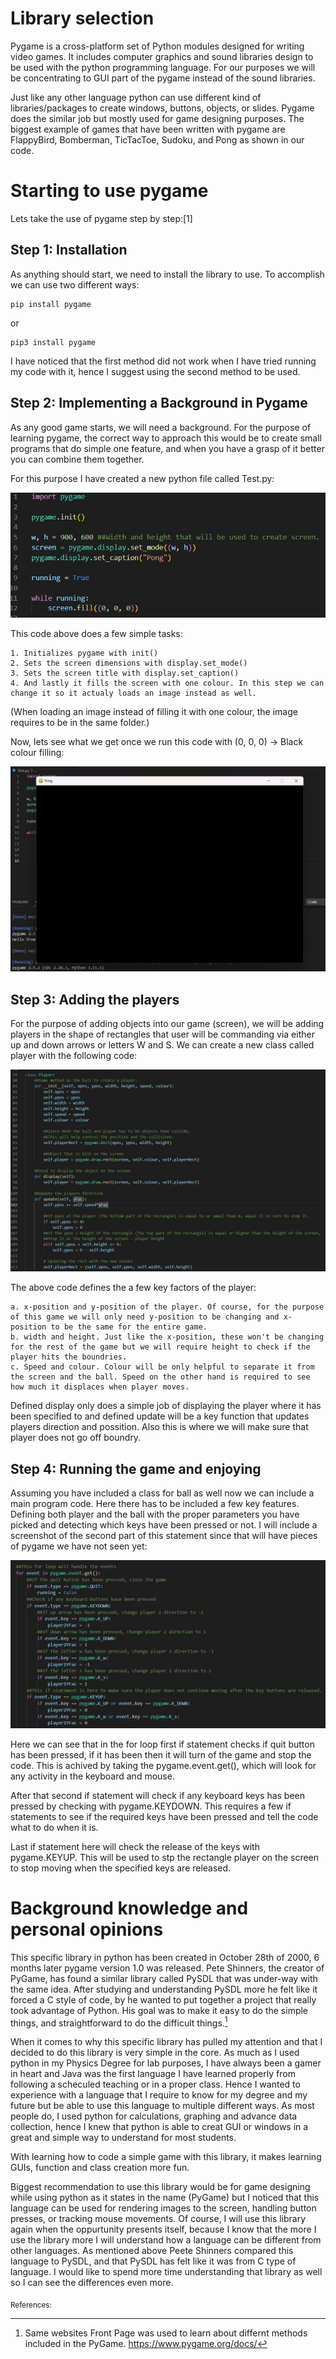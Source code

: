 # Library selection

Pygame is a cross-platform set of Python modules designed for writing video games. It includes computer graphics and sound libraries design to be used with the python programming language. For our purposes we will be concentrating to GUI part of the pygame instead of the sound libraries.

Just like any other language python can use different kind of libraries/packages to create windows, buttons, objects, or slides. Pygame does the similar job but mostly used for game designing purposes. The biggest example of games that have been written with pygame are FlappyBird, Bomberman, TicTacToe, Sudoku, and Pong as shown in our code. 

# Starting to use pygame

Lets take the use of pygame step by step:[1] 

## Step 1: Installation

As anything should start, we need to install the library to use. To accomplish we can use two different ways:
```
pip install pygame
```
or
```
pip3 install pygame
```

I have noticed that the first method did not work when I have tried running my code with it, hence I suggest using the second method to be used.

## Step 2: Implementing a Background in Pygame

As any good game starts, we will need a background. For the purpose of learning pygame, the correct way to approach this would be to create small programs that do simple one feature, and when you have a grasp of it better you can combine them together.

For this purpose I have created a new python file called Test.py:

![Screen shot of Test.py with only background code copied from Pong.py](image.png)

This code above does a few simple tasks:

    1. Initializes pygame with init()
    2. Sets the screen dimensions with display.set_mode()
    3. Sets the screen title with display.set_caption()
    4. And lastly it fills the screen with one colour. In this step we can change it so it actualy loads an image instead as well.

(When loading an image instead of filling it with one colour, the image requires to be in the same folder.)

Now, lets see what we get once we run this code with (0, 0, 0) -> Black colour filling:

![Code run with Black colour filling like shown in the code](image-1.png)

## Step 3: Adding the players

For the purpose of adding objects into our game (screen), we will be adding players in the shape of rectangles that user will be commanding via either up and down arrows or letters W and S. We can create a new class called player with the following code: 

![Class player from Pong.py](image-2.png)

The above code defines the a few key factors of the player:

    a. x-position and y-position of the player. Of course, for the purpose of this game we will only need y-position to be changing and x-position to be the same for the entire game.
    b. width and height. Just like the x-position, these won't be changing for the rest of the game but we will require height to check if the player hits the boundries.
    c. Speed and colour. Colour will be only helpful to separate it from the screen and the ball. Speed on the other hand is required to see how much it displaces when player moves.

Defined display only does a simple job of displaying the player where it has been specified to and defined update will be a key function that updates players direction and possition. Also this is where we will make sure that player does not go off boundry. 

## Step 4: Running the game and enjoying

Assuming you have included a class for ball as well now we can include a main program code. Here there has to be included a few key features. Defining both player and the ball with the proper parameters you have picked and detecting which keys have been pressed or not. I will include a screenshot of the second part of this statement since that will have pieces of pygame we have not seen yet:

![Which key has been pressed.](image-3.png)

Here we can see that in the for loop first if statement checks if quit button has been pressed, if it has been then it will turn of the game and stop the code. This is achived by taking the pygame.event.get(), which will look for any activity in the keyboard and mouse. 

After that second if statement will check if any keyboard keys has been pressed by checking with pygame.KEYDOWN. This requires a few if statements to see if the required keys have been pressed and tell the code what to do when it is.

Last if statement here will check the release of the keys with pygame.KEYUP. This will be used to stp the rectangle player on the screen to stop moving when the specified keys are released.

# Background knowledge and personal opinions

This specific library in python has been created in October 28th of 2000, 6 months later pygame version 1.0 was released. Pete Shinners, the creator of PyGame, has found a similar library called PySDL that was under-way with the same idea. After studying and understanding PySDL more he felt like it forced a C style of code, by he wanted to put together a project that really took advantage of Python. His goal was to make it easy to do the simple things, and straightforward to do the difficult things.[^1]

When it comes to why this specific library has pulled my attention and that I decided to do this library is very simple in the core. As much as I used python in my Physics Degree for lab purposes, I have always been a gamer in heart and Java was the first language I have learned properly from following a scheculed teaching or in a proper class. Hence I wanted to experience with a language that I require to know for my degree and my future but be able to use this language to multiple different ways. As most people do, I used python for calculations, graphing and advance data collection, hence I knew that python is able to creat GUI or windows in a great and simple way to understand for most students. 

With learning how to code a simple game with this library, it makes learning GUIs, function and class creation more fun. 

Biggest recommendation to use this library would be for game designing while using python as it states in the name (PyGame) but I noticed that this language can be used for rendering images to the screen, handling button presses, or tracking mouse movements. Of course, I will use this library again when the oppurtunity presents itself, because I know that the more I use the library more I will understand how a language can be different from other languages. As mentioned above Peete Shinners compared this language to PySDL, and that PySDL has felt like it was from C type of language. I would like to spend more time understanding that library as well so I can see the differences even more.

<sub>
References:
</sub>

[^1]: Same websites Front Page was used to learn about differnt methods included in the PyGame. 
https://www.pygame.org/docs/

[^2]: This paragraph has been mostly rewritten from the website for PyGame that has been written by Pete Shinners. 
https://www.pygame.org/docs/tut/PygameIntro.html#:~:text=Pygame%20was%20started%20in%20October,pygame%20version%201.0%20was%20released.
